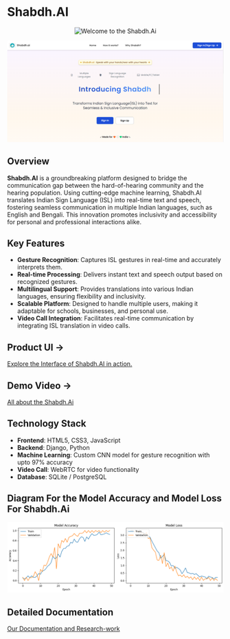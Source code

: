 # Shabdh.AI
<p align="center">
  <img src="https://readme-typing-svg.herokuapp.com?color=45ffaa&size=40&width=900&height=80&lines=Welcome-to-the-Shabdh.Ai" alt="Welcome to the Shabdh.Ai"/>
</p>

![Shabdh.AI Logo](./Front-Page_Shabdh.png)

## Overview

**Shabdh.AI** is a groundbreaking platform designed to bridge the communication gap between the hard-of-hearing community and the hearing population. Using cutting-edge machine learning, Shabdh.AI translates Indian Sign Language (ISL) into real-time text and speech, fostering seamless communication in multiple Indian languages, such as English and Bengali. This innovation promotes inclusivity and accessibility for personal and professional interactions alike.

## Key Features

- **Gesture Recognition**: Captures ISL gestures in real-time and accurately interprets them.
- **Real-time Processing**: Delivers instant text and speech output based on recognized gestures.
- **Multilingual Support**: Provides translations into various Indian languages, ensuring flexibility and inclusivity.
- **Scalable Platform**: Designed to handle multiple users, making it adaptable for schools, businesses, and personal use.
- **Video Call Integration**: Facilitates real-time communication by integrating ISL translation in video calls.

## Product UI →

[Explore the Interface of  Shabdh.AI in action.](https://www.figma.com/proto/I9NrfRdIvWJap3ormr1v5N/Shabdh.ai?node-id=1-2&node-type=FRAME&t=Qy9Mya51ASK0GVYx-1&scaling=scale-down&content-scaling=fixed&page-id=0%3A1&starting-point-node-id=1%3A2)

## Demo Video →

[All about the Shabdh.Ai](https://youtu.be/3lr__5hgrkk?si=jX9JEbZikOXRm39y)

## Technology Stack

- **Frontend**: HTML5, CSS3, JavaScript
- **Backend**: Django, Python
- **Machine Learning**: Custom CNN model for gesture recognition with  upto 97% accuracy
- **Video Call**: WebRTC for video functionality
- **Database**: SQLite / PostgreSQL

## Diagram For the  Model Accuracy and Model Loss For Shabdh.Ai
![Shabdh.AI Logo](./Comparison.png)

## Detailed Documentation
[Our Documentation and Research-work](https://drive.google.com/file/d/1lXu7cFUXcC9C43HRTHJFl3oHjLbJvxbB/view?usp=drive_link)
